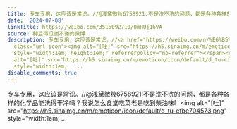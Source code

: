 ```yaml
---
title: 专车专用，这应该是常识。//@浅黛微妆6758921:不是洗不洗的问题，都是各种各样的化学品能洗得干净吗？我说怎么食堂吃菜老是吃到柴油味[吐][吐]拉油的就专门用来...
date: '2024-07-08'
linkTitle: https://weibo.com/3515092710/OmHUj16VA
source: 种豆得瓜谢不谦的微博
description: 专车专用，这应该是常识。//<a href="https://weibo.com/n/%E6%B5%85%E9%BB%9B%E5%BE%AE%E5%A6%866758921">@浅黛微妆6758921</a>:不是洗不洗的问题，都是各种各样的化学品能洗得干净吗？我说怎么食堂吃菜老是吃到柴油味<span
  class="url-icon"><img alt="[吐]" src="https://h5.sinaimg.cn/m/emoticon/icon/default/d_tu-cfbe704573.png"
  style="width:1em; height:1em;" referrerpolicy="no-referrer"></span><span class="url-icon"><img
  alt="[吐]" src="https://h5.sinaimg.cn/m/emoticon/icon/default/d_tu-cfbe704573.png"
  style="width:1em;  ...
disable_comments: true
---
```

专车专用，这应该是常识。//<a href="https://weibo.com/n/%E6%B5%85%E9%BB%9B%E5%BE%AE%E5%A6%866758921">@浅黛微妆6758921</a>:不是洗不洗的问题，都是各种各样的化学品能洗得干净吗？我说怎么食堂吃菜老是吃到柴油味<span class="url-icon"><img alt="[吐]" src="https://h5.sinaimg.cn/m/emoticon/icon/default/d_tu-cfbe704573.png" style="width:1em; height:1em;" referrerpolicy="no-referrer"></span><span class="url-icon"><img alt="[吐]" src="https://h5.sinaimg.cn/m/emoticon/icon/default/d_tu-cfbe704573.png" style="width:1em;  ...